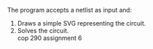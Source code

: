 The program accepts a netlist as input and:

1. Draws a simple SVG representing the circuit.<br>
2. Solves the circuit.<br>
cop 290 assignment 6
